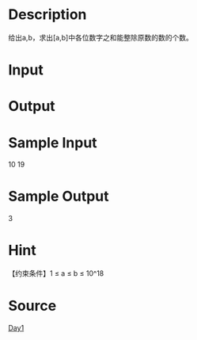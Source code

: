 
# Description

<div class="content">给出a,b，求出[a,b]中各位数字之和能整除原数的数的个数。 

</div>

# Input

<div class="content"></div>

# Output

<div class="content"></div>

# Sample Input

<div class="content"><span class="sampledata">10 19<br/>
</span></div>

# Sample Output

<div class="content"><span class="sampledata">3</span></div>

# Hint

<div class="content"><p>【约束条件】1 ≤   a ≤ b  ≤  10^18<br/>
</p></div>

# Source

<div class="content"><p><a href="problemset.php?search=Day1">Day1</a></p></div>

